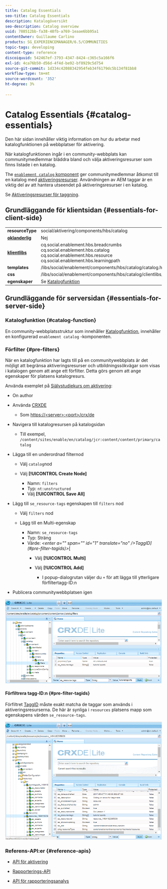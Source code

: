 ```yaml
---
title: Catalog Essentials
seo-title: Catalog Essentials
description: Katalogöversikt
seo-description: Catalog overview
uuid: 788512bb-fa38-48fb-a769-1eaae6bb95a1
contentOwner: Guillaume Carlino
products: SG_EXPERIENCEMANAGER/6.5/COMMUNITIES
topic-tags: developing
content-type: reference
discoiquuid: 542467ef-3793-4347-8424-c365c5a166f6
exl-id: 4ca76b50-d56d-4f4d-be92-bf8929c5d754
source-git-commit: 1d334c42088342954feb34f6179dc5b134f81bb8
workflow-type: tm+mt
source-wordcount: '352'
ht-degree: 3%

---
```


# Catalog Essentials {#catalog-essentials}

Den här sidan innehåller viktig information om hur du arbetar med katalogfunktionen på webbplatser för aktivering.

När katalogfunktionen ingår i en community-webbplats kan communitymedlemmar bläddra bland och välja aktiveringsresurser som finns listade i en katalog.

The [ `enablement catalog` komponent](catalog.md) ger communitymedlemmar åtkomst till en katalog med [aktiveringsresurser](resources.md). Användningen av AEM taggar är en viktig del av att hantera utseendet på aktiveringsresurser i en katalog.

Se [Aktiveringsresurser för taggning](tag-resources.md).

## Grundläggande för klientsidan {#essentials-for-client-side}

<table>
 <tbody>
  <tr>
   <td> <strong>resourceType</strong></td>
   <td>social/aktivering/components/hbs/catalog</td>
  </tr>
  <tr>
   <td> <a href="scf.md#add-or-include-a-communities-component"><strong>oklanderlig</strong></a></td>
   <td>Nej</td>
  </tr>
  <tr>
   <td> <a href="clientlibs.md"><strong>klientlibs</strong></a></td>
   <td>cq.social.enablement.hbs.breadcrumbs<br /> cq.social.enablement.hbs.catalog<br /> cq.social.enablement.hbs.resource<br /> cq.social.enablement.hbs.learningpath</td>
  </tr>
  <tr>
   <td> <strong>templates</strong></td>
   <td> /libs/social/enablement/components/hbs/catalog/catalog.hbs<br /> </td>
  </tr>
  <tr>
   <td> <strong>css</strong></td>
   <td> /libs/social/enablement/components/hbs/catalog/clientlibs/catalog.css</td>
  </tr>
  <tr>
   <td><strong> egenskaper</strong></td>
   <td>Se <a href="catalog.md">Katalogfunktion</a></td>
  </tr>
 </tbody>
</table>

## Grundläggande för serversidan {#essentials-for-server-side}

### Katalogfunktion {#catalog-function}

En community-webbplatsstruktur som innehåller [Katalogfunktion](functions.md#catalog-function), innehåller en konfigurerad `enablement catalog` -komponenten.

### Förfilter {#pre-filters}

När en katalogfunktion har lagts till på en communitywebbplats är det möjligt att begränsa aktiveringsresurser och utbildningssökvägar som visas i katalogen genom att ange ett förfilter. Detta görs genom att ange egenskaper för platsens katalogresurs.

Använda exemplet på [Självstudiekurs om aktivering](getting-started-enablement.md):

* On author
* Använda [CRXDE](../../help/sites-developing/developing-with-crxde-lite.md)

   * Som [https://&lt;server>:&lt;port>/crx/de](http://localhost:4502/crx/de)

* Navigera till katalogresursen på katalogsidan

   * Till exempel, `/content/sites/enable/en/catalog/jcr:content/content/primary/catalog`

* Lägga till en underordnad filternod

   * Välj `catalog`nod
   * Välj **[!UICONTROL Create Node]**

      * Namn: `filters`
      * Typ: `nt:unstructured`
      * Välj **[!UICONTROL Save All]**

* Lägg till `se_resource-tags` egenskapen till `filters` nod

   * Välj `filters` nod
   * Lägg till en Multi-egenskap

      * Namn: `se_resource-tags`
      * Typ: Sträng
      * Värde: *&lt;enter a=&quot;&quot; span=&quot;&quot; id=&quot;1&quot; translate=&quot;no&quot; />TaggID](#pre-filter-tagids)>*[
         * Välj **[!UICONTROL Multi]**
         * Välj **[!UICONTROL Add]**

            * I popup-dialogrutan väljer du `+` för att lägga till ytterligare förfiltertagg-ID:n

* Publicera communitywebbplatsen igen

![configure-catalog](assets/configure-catalog.png)

#### Förfiltrera tagg-ID:n {#pre-filter-tagids}

Förfiltret [TaggID](../../help/sites-developing/framework.md#tagid) måste exakt matcha de taggar som används i aktiveringsresurserna. De här är synliga i `resources` platsens mapp som egenskapens värden `se_resource-tags`.

![configure-filters](assets/configure-catalog1.png)

### Referens-API:er {#reference-apis}

* [API för aktivering](https://helpx.adobe.com/experience-manager/6-5/sites/developing/using/reference-materials/javadoc/com/adobe/cq/social/enablement/reporting/model/api/package-summary.html)

* [Rapporterings-API](https://helpx.adobe.com/experience-manager/6-5/sites/developing/using/reference-materials/javadoc/com/adobe/cq/social/reporting/dv/api/package-summary.html)

* [API för rapporteringsanalys](https://helpx.adobe.com/experience-manager/6-5/sites/developing/using/reference-materials/javadoc/com/adobe/cq/social/reporting/dv/model/api/package-summary.html)
